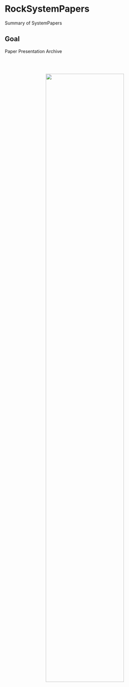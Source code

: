 # RockSystemPapers
Summary of SystemPapers

## Goal
Paper Presentation Archive

<br><br>

<div align="center">
  <img src="https://github.com/user-attachments/assets/8733ebff-9630-4842-a5c2-6a964e921019" width="70%">
</div>
